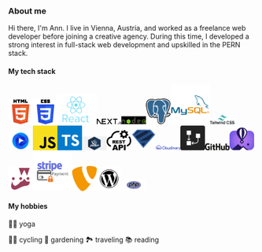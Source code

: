 ### About me
Hi there, I'm Ann.
I live in Vienna, Austria, and worked as a freelance web developer before joining a creative agency.
During this time, I developed a strong interest in full-stack web development and upskilled in the PERN stack.

#### My tech stack
<img src="html5.png" width="50" title="HTML5"/><img src="CSS3.png" width="50" title="CSS3"/><img src="react.jpg" title="React" width="80"/><img src="nextjs-13.png" width="50" title="NEXT.JS"/><img src="nodejs-logo-svgrepo-com.png" width="50" title="node.js"/><img src="postgresql.png" width="50" title="PostgreSQL"/><img src="MySQL.png" width="80" title="MySQL"/><img src="tailwind-css-1.png" width="50" title="Tailwind CSS"/><img src="flowbite.webp" width="50" title="Flowbite"/><img src="js.png" width="50" title="JavaScript"/><img src="typescript.png" width="50" title="TypeScript"/><img src="jquery.png" width="50" title="jQuery"/><img src="restAPI.png" width="50" title="REST API"/><img src="zod.png" width="50" title="Zod"/><img src="cloudinary_logo_blue_0720_svg.png" width="50" title="Cloudinary"/><img src="drawSQL.jpg" width="50" title="drawSQL"/><img src="github.png" width="50" title="GitHub"/><img src="flyio.jpg" width="50" title="Fly.io"/><img src="jest.png" width="50" title="Jest"/><img src="Stripe-Payment-Logo.png" width="80" title="stripe"/><img src="typo3.png" width="50" title="TYPO3"/><img src="WordPress_icon-icons.webp" width="50" title="WordPress"/><img src="php.png" width="50" title="PHP"/>

#### My hobbies
🧘‍♀️ yoga

🚵‍♀️ cycling
🌹 gardening
🏞 traveling
📚 reading
